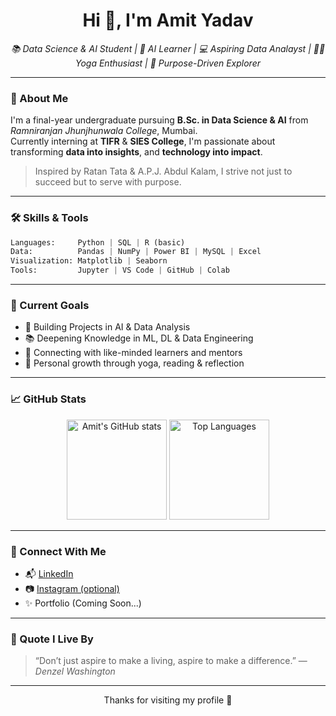 
<h1 align="center">Hi 👋, I'm Amit Yadav</h1>

<p align="center">
  <em>📚 Data Science & AI Student | 🧠 AI Learner | 💻 Aspiring Data Analayst | 🧘‍♂️ Yoga Enthusiast | 🌟 Purpose-Driven Explorer</em>
</p>

---

### 🚀 About Me
I'm a final-year undergraduate pursuing **B.Sc. in Data Science & AI** from *Ramniranjan Jhunjhunwala College*, Mumbai.  
Currently interning at **TIFR** & **SIES College**, I'm passionate about transforming **data into insights**, and **technology into impact**.

> Inspired by Ratan Tata & A.P.J. Abdul Kalam, I strive not just to succeed but to serve with purpose.

---

### 🛠️ Skills & Tools
```python
Languages:     Python | SQL | R (basic)
Data:          Pandas | NumPy | Power BI | MySQL | Excel
Visualization: Matplotlib | Seaborn
Tools:         Jupyter | VS Code | GitHub | Colab
```

---

### 📌 Current Goals
- 🚧 Building Projects in AI & Data Analysis
- 📚 Deepening Knowledge in ML, DL & Data Engineering
- 🤝 Connecting with like-minded learners and mentors
- 🌿 Personal growth through yoga, reading & reflection

---

### 📈 GitHub Stats

<p align="center">
  <img src="https://github-readme-stats.vercel.app/api?username=amitvibe&show_icons=true&theme=radical" alt="Amit's GitHub stats" height="160" />
  <img src="https://github-readme-stats.vercel.app/api/top-langs/?username=amitvibe&layout=compact&theme=radical" alt="Top Languages" height="160"/>
</p>

---

### 🔗 Connect With Me
- 📬 [LinkedIn](https://www.linkedin.com/feed/?trk=guest_homepage-basic_google-one-tap-submit)
- 📷 [Instagram (optional)](https://www.instagram.com/amitvibe)
- ✨ Portfolio (Coming Soon...)

---

### 💬 Quote I Live By
> “Don’t just aspire to make a living, aspire to make a difference.” — *Denzel Washington*

---

<p align="center">Thanks for visiting my profile 🙏</p>
